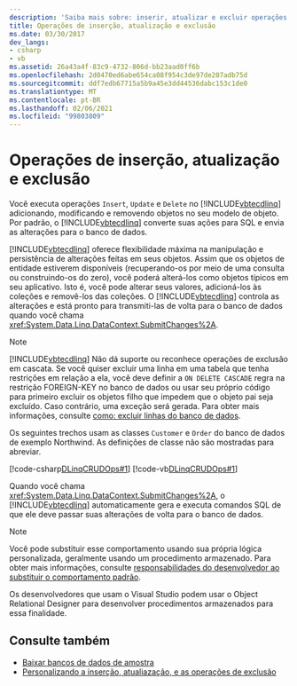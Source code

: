 ```yaml
---
description: 'Saiba mais sobre: inserir, atualizar e excluir operações'
title: Operações de inserção, atualização e exclusão
ms.date: 03/30/2017
dev_langs:
- csharp
- vb
ms.assetid: 26a43a4f-83c9-4732-806d-bb23aad0ff6b
ms.openlocfilehash: 2d0470ed6abe654ca08f954c3de97de207adb75d
ms.sourcegitcommit: ddf7edb67715a5b9a45e3dd44536dabc153c1de0
ms.translationtype: MT
ms.contentlocale: pt-BR
ms.lasthandoff: 02/06/2021
ms.locfileid: "99803809"
---
```

# <a name="insert-update-and-delete-operations"></a>Operações de inserção, atualização e exclusão

Você executa operações `Insert`, `Update` e `Delete` no [!INCLUDE[vbtecdlinq](../../../../../../includes/vbtecdlinq-md.md)] adicionando, modificando e removendo objetos no seu modelo de objeto. Por padrão, o [!INCLUDE[vbtecdlinq](../../../../../../includes/vbtecdlinq-md.md)] converte suas ações para SQL e envia as alterações para o banco de dados.

[!INCLUDE[vbtecdlinq](../../../../../../includes/vbtecdlinq-md.md)] oferece flexibilidade máxima na manipulação e persistência de alterações feitas em seus objetos. Assim que os objetos de entidade estiverem disponíveis (recuperando-os por meio de uma consulta ou construindo-os do zero), você poderá alterá-los como objetos típicos em seu aplicativo. Isto é, você pode alterar seus valores, adicioná-los às coleções e removê-los das coleções. O [!INCLUDE[vbtecdlinq](../../../../../../includes/vbtecdlinq-md.md)] controla as alterações e está pronto para transmiti-las de volta para o banco de dados quando você chama <xref:System.Data.Linq.DataContext.SubmitChanges%2A>.

> [!NOTE]
> [!INCLUDE[vbtecdlinq](../../../../../../includes/vbtecdlinq-md.md)] Não dá suporte ou reconhece operações de exclusão em cascata. Se você quiser excluir uma linha em uma tabela que tenha restrições em relação a ela, você deve definir a `ON DELETE CASCADE` regra na restrição FOREIGN-KEY no banco de dados ou usar seu próprio código para primeiro excluir os objetos filho que impedem que o objeto pai seja excluído. Caso contrário, uma exceção será gerada. Para obter mais informações, consulte [como: excluir linhas do banco de dados](how-to-delete-rows-from-the-database.md).

Os seguintes trechos usam as classes `Customer` e `Order` do banco de dados de exemplo Northwind. As definições de classe não são mostradas para abreviar.

[!code-csharp[DLinqCRUDOps#1](../../../../../../samples/snippets/csharp/VS_Snippets_Data/DLinqCRUDOps/cs/Program.cs#1)]
[!code-vb[DLinqCRUDOps#1](../../../../../../samples/snippets/visualbasic/VS_Snippets_Data/DLinqCRUDOps/vb/Module1.vb#1)]

Quando você chama <xref:System.Data.Linq.DataContext.SubmitChanges%2A>, o [!INCLUDE[vbtecdlinq](../../../../../../includes/vbtecdlinq-md.md)] automaticamente gera e executa comandos SQL de que ele deve passar suas alterações de volta para o banco de dados.

> [!NOTE]
> Você pode substituir esse comportamento usando sua própria lógica personalizada, geralmente usando um procedimento armazenado. Para obter mais informações, consulte [responsabilidades do desenvolvedor ao substituir o comportamento padrão](responsibilities-of-the-developer-in-overriding-default-behavior.md).
>
> Os desenvolvedores que usam o Visual Studio podem usar o Object Relational Designer para desenvolver procedimentos armazenados para essa finalidade.

## <a name="see-also"></a>Consulte também

- [Baixar bancos de dados de amostra](downloading-sample-databases.md)
- [Personalizando a inserção, atualiazação, e as operações de exclusão](customizing-insert-update-and-delete-operations.md)
